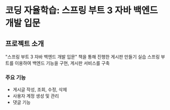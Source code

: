 # 코딩 자율학습: 스프링 부트 3 자바 백엔드 개발 입문

## 프로젝트 소개
"스프링 부트 3 자바 백엔드 개발 입문" 책을 통해 진행한 게시판 만들기 실습
스프링 부트를 이용하여 백엔드 기능을 구현, 게시판 서비스를 구축

### 주요 기능
- 게시글 작성, 조회, 수정, 삭제
- 사용자 계정 생성 및 관리
- 댓글 기능
